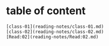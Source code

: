 # table of content
    [class-01](reading-notes/class-01.md)
    [class-02](reading-notes/class-02.md)
    [Read:02](reading-notes/Read:02.md)
    